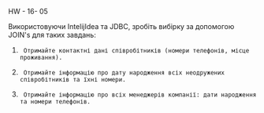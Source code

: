 HW - 16- 05

Використовуючи IntelijIdea та JDBC, зробіть вибірку за допомогою JOIN's для таких завдань:

1.      Отримайте контактні дані співробітників (номери телефонів, місце проживання).

2.      Отримайте інформацію про дату народження всіх неодружених співробітників та їхні номери.

3.      Отримайте інформацію про всіх менеджерів компанії: дати народження та номери телефонів.
